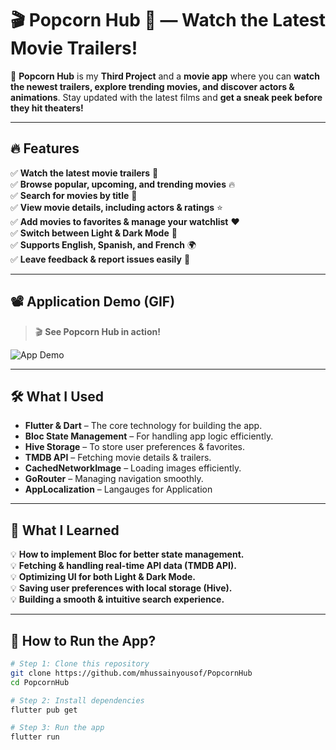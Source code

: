# 🎬 Popcorn Hub 🍿 — Watch the Latest Movie Trailers!  

🚀 **Popcorn Hub** is my **Third Project** and a  **movie app** where you can **watch the newest trailers, explore trending movies, and discover actors & animations**. Stay updated with the latest films and **get a sneak peek before they hit theaters!**  

---

## **🔥 Features**  

✅ **Watch the latest movie trailers** 🎥  
✅ **Browse popular, upcoming, and trending movies** 🔥  
✅ **Search for movies by title** 🔎  
✅ **View movie details, including actors & ratings** ⭐  
✅ **Add movies to favorites & manage your watchlist** ❤️  
✅ **Switch between Light & Dark Mode** 🌙  
✅ **Supports English, Spanish, and French** 🌍  
✅ **Leave feedback & report issues easily** 📝  

---

## **📽 Application Demo (GIF)**  

> 🎬 **See Popcorn Hub in action!**  

![App Demo](assets/demo/popcornhub.gif)  

---

## **🛠 What I Used**  

- **Flutter & Dart** – The core technology for building the app.  
- **Bloc State Management** – For handling app logic efficiently.  
- **Hive Storage** – To store user preferences & favorites.  
- **TMDB API** – Fetching movie details & trailers.  
- **CachedNetworkImage** – Loading images efficiently.  
- **GoRouter** – Managing navigation smoothly.
- **AppLocalization**  – Langauges for Application

---

## **📌 What I Learned**  

💡 **How to implement Bloc for better state management.**  
💡 **Fetching & handling real-time API data (TMDB API).**  
💡 **Optimizing UI for both Light & Dark Mode.**  
💡 **Saving user preferences with local storage (Hive).**  
💡 **Building a smooth & intuitive search experience.**  

---

## **🚀 How to Run the App?**  

```sh
# Step 1: Clone this repository
git clone https://github.com/mhussainyousof/PopcornHub
cd PopcornHub

# Step 2: Install dependencies
flutter pub get

# Step 3: Run the app
flutter run

